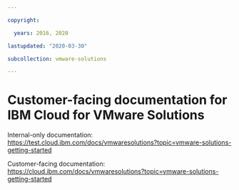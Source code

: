 ```yaml
---

copyright:

  years: 2016, 2020

lastupdated: "2020-03-30"

subcollection: vmware-solutions

---
```


# Customer-facing documentation for IBM Cloud for VMware Solutions

Internal-only documentation: https://test.cloud.ibm.com/docs/vmwaresolutions?topic=vmware-solutions-getting-started

Customer-facing documentation: https://cloud.ibm.com/docs/vmwaresolutions?topic=vmware-solutions-getting-started
